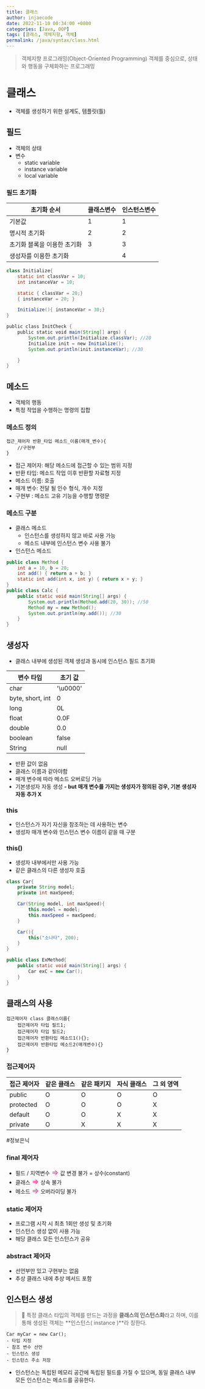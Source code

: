 ```yaml
---
title: 클래스
author: injaecode
date: 2022-11-10 00:34:00 +0800
categories: [Java, OOP]
tags: [클래스, 객체지향, 객체]
permalink: /java/syntax/class.html
---
```


> 객체지향 프로그래밍(Object-Oriented Programming)
> 객체를 중심으로, 상태와 행동을 구체화하는 프로그래밍

# 클래스

- 객체를 생성하기 위한 설계도, 템플릿(틀)

## 필드

- 객체의 상태
- 변수
  - static variable
  - instance variable
  - local variable

### 필드 초기화

| 초기화 순서                 | 클래스변수 | 인스턴스변수 |
| --------------------------- | ---------- | ------------ |
| 기본값                      | 1          | 1            |
| 명시적 초기화               | 2          | 2            |
| 초기화 블록을 이용한 초기화 | 3          | 3            |
| 생성자를 이용한 초기화      |            | 4            |

```java
class Initialize{
	static int classVar = 10;
	int instanceVar = 10;

	static { classVar = 20;}
	{ instanceVar = 20; }

	Initialize(){ instanceVar = 30;}
}

public class InitCheck {
    public static void main(String[] args) {
        System.out.println(Initialize.classVar); //20
        Initialize init = new Initialize();
        System.out.println(init.instanceVar); //30

    }
}
```

## 메소드

- 객체의 행동
- 특정 작업을 수행하는 명령의 집합

### 메소드 정의

```
접근_제어자 반환_타입 메소드_이름(매개_변수){
	//구현부
}
```

- 접근 제어자: 해당 메소드에 접근할 수 있는 범위 지정
- 반환 타입: 메소드 작업 이후 반환할 자료형 지정
- 메소드 이름: 호출
- 매개 변수: 전달 될 인수 형식, 개수 지정
- 구현부 : 메소드 고유 기능을 수행할 명령문

### 메소드 구분

- 클래스 메소드
  - 인스턴스를 생성하지 않고 바로 사용 가능
  - 메소드 내부에 인스턴스 변수 사용 불가
- 인스턴스 메소드

```java
public class Method {
    int a = 10, b = 20;
    int add() { return a + b; }
    static int add(int x, int y) { return x + y; }
}
public class Calc {
    public static void main(String[] args) {
        System.out.println(Method.add(20, 30)); //50
        Method my = new Method();
        System.out.println(my.add()); //30
    }
}
```

## 생성자

- 클래스 내부에 생성된 객체 생성과 동시에 인스턴스 필드 초기화

| 변수 타입        | 초기 값  |
| ---------------- | -------- |
| char             | '\u0000' |
| byte, short, int | 0        |
| long             | 0L       |
| float            | 0.0F     |
| double           | 0.0      |
| boolean          | false    |
| String           | null     |

- 반환 값이 없음
- 클래스 이름과 같아야함
- 매개 변수에 따라 메소드 오버로딩 가능
- 기본생성자 자동 생성
  **- but 매개 변수를 가지는 생성자가 정의된 겅우, 기본 생성자 자동 추가 X**

### this

- 인스턴스가 자기 자신을 참조하는 데 사용하는 변수
- 생성자 매개 변수와 인스턴스 변수 이름이 같을 때 구분

### this()

- 생성자 내부에서만 사용 가능
- 같은 클래스의 다른 생성자 호출

```java
class Car{
	private String model;
	private int maxSpeed;

	Car(String model, int maxSpeed){
		this.model = model;
		this.maxSpeed = maxSpeed;
	}

	Car(){
		this("소나타", 200);
	}
}

public class ExMethod{
	public static void main(String[] args) {
		Car exC = new Car();
	}
}
```

## 클래스의 사용

```
접근제어자 class 클래스이름{
	접근제어자 타입 필드1;
	접근제어자 타입 필드2;
	접근제어자 반환타입 메소드1(){};
	접근제어자 반환타입 메소드2(매개변수){}
}
```

### 접근제어자

| 접근 제어자 | 같은 클래스 | 같은 패키지 | 자식 클래스 | 그 외 영역 |
| ----------- | ----------- | ----------- | ----------- | ---------- |
| public      | O           | O           | O           | O          |
| protected   | O           | O           | O           | X          |
| default     | O           | O           | X           | X          |
| private     | O           | X           | X           | X          |

#정보은닉

### final 제어자

- 필드 / 지역변수
  <span style='font-size: 15pt; color: #FF3293; '>⇒</span> 값 변경 불가 = 상수(constant)
- 클래스
  <span style='font-size: 15pt; color: #FF3293; '>⇒</span> 상속 불가
- 메소드
  <span style='font-size: 15pt; color: #FF3293; '>⇒</span> 오버라이딩 불가

### static 제어자

- 프로그램 시작 시 최초 1회만 생성 및 초기화
- 인스턴스 생성 없이 사용 가능
- 해당 클래스 모든 인스턴스가 공유

### abstract 제어자

- 선언부만 있고 구현부는 없음
- 추상 클래스 내에 추상 메서드 포함

## 인스턴스 생성

> 📌 특정 클래스 타입의 객체를 만드는 과정을 **클래스의 인스턴스화**라고 하며, 이를 통해 생성된 객체는 **인스턴스( instance )**라 칭한다.

```
Car myCar = new Car();
- 타입 지정
- 참조 변수 선언
- 인스턴스 생성
- 인스턴스 주소 저장
```

- 인스턴스는 독립된 메모리 공간에 독립된 필드를 가질 수 있으며, 동일 클래스 내부 모든 인스턴스는 메소드를 공유한다.
